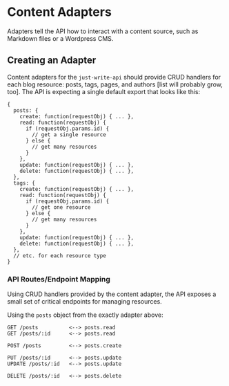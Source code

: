 # Content Adapters

Adapters tell the API how to interact with a content source, such as Markdown files or a Wordpress CMS.

## Creating an Adapter

Content adapters for the `just-write-api` should provide CRUD handlers for each blog resource: posts, tags, pages, and authors [list will probably grow, too]. The API is expecting a single default export that looks like this:

```
{
  posts: {
    create: function(requestObj) { ... },
    read: function(requestObj) {
      if (requestObj.params.id) {
        // get a single resource
      } else {
        // get many resources
      }
    },
    update: function(requestObj) { ... },
    delete: function(requestObj) { ... },
  },
  tags: {
    create: function(requestObj) { ... },
    read: function(requestObj) {
      if (requestObj.params.id) {
        // get one resource
      } else {
        // get many resources
      }
    },
    update: function(requestObj) { ... },
    delete: function(requestObj) { ... },
  },
  // etc. for each resource type
}
```

### API Routes/Endpoint Mapping

Using CRUD handlers provided by the content adapter, the API exposes a small set of critical endpoints for managing resources.

Using the `posts` object from the exactly adapter above:

```
GET /posts          <--> posts.read
GET /posts/:id      <--> posts.read

POST /posts         <--> posts.create

PUT /posts/:id      <--> posts.update
UPDATE /posts/:id   <--> posts.update

DELETE /posts/:id   <--> posts.delete

```
